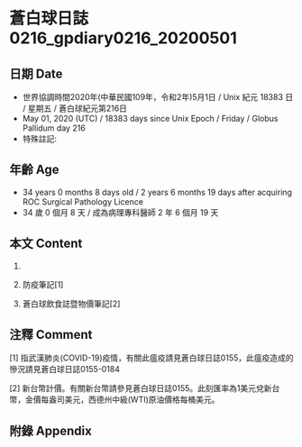 # 蒼白球日誌0216_gpdiary0216_20200501 #

## 日期 Date ##

* 世界協調時間2020年(中華民國109年，令和2年)5月1日 / Unix 紀元 18383 日 / 星期五 / 蒼白球紀元第216日
* May 01, 2020 (UTC) / 18383 days since Unix Epoch / Friday / Globus Pallidum day 216
* 特殊註記:

## 年齡 Age ##

* 34 years 0 months 8 days old / 2 years 6 months 19 days after acquiring ROC Surgical Pathology Licence
* 34 歲 0 個月 8 天 / 成為病理專科醫師 2 年 6 個月 19 天

## 本文 Content ##

1. 

    
2. 防疫筆記[1]

    
3. 蒼白球飲食誌暨物價筆記[2]

    

## 注釋 Comment ##

[1] 指武漢肺炎(COVID-19)疫情，有關此瘟疫請見蒼白球日誌0155，此瘟疫造成的慘況請見蒼白球日誌0155-0184


[2] 新台幣計價。有關新台幣請參見蒼白球日誌0155。此刻匯率為1美元兌新台幣，金價每盎司美元，西德州中級(WTI)原油價格每桶美元。



## 附錄 Appendix ##


